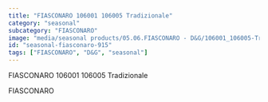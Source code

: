 ```yaml
---
title: "FIASCONARO 106001 106005 Tradizionale"
category: "seasonal"
subcategory: "FIASCONARO"
image: "media/seasonal products/05.06.FIASCONARO - D&G/106001_106005-Tradizionale.jpg"
id: "seasonal-fiasconaro-915"
tags: ["FIASCONARO", "D&G", "seasonal"]
---
```


FIASCONARO 106001 106005 Tradizionale

FIASCONARO
